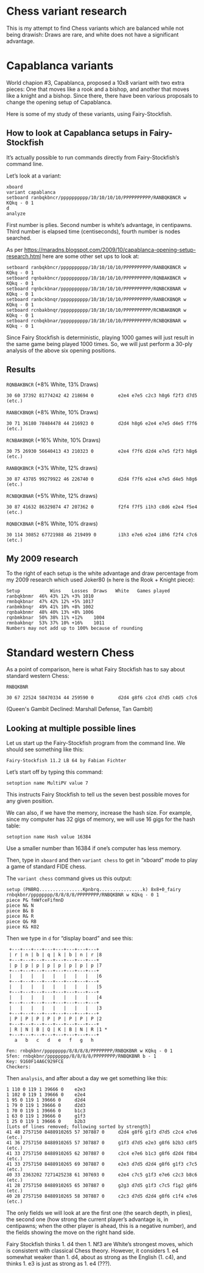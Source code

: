 # Chess variant research

This is my attempt to find Chess variants which are balanced while not
being drawish: Draws are rare, and white does not have a significant
advantage.

# Capablanca variants

World chapion #3, Capablanca, proposed a 10x8 variant with two extra
pieces: One that moves like a rook and a bishop, and another that moves
like a knight and a bishop.  Since there, there have been various
proposals to change the opening setup of Capablanca.

Here is some of my study of these variants, using Fairy-Stockfish.

## How to look at Capablanca setups in Fairy-Stockfish

It’s actually possible to run commands directly from Fairy-Stockfish’s
command line.

Let’s look at a variant:

```
xboard
variant capablanca
setboard ranbqkbncr/pppppppppp/10/10/10/10/PPPPPPPPPP/RANBQKBNCR w KQkq - 0 1
d
analyze
```

First number is plies.  Second number is white’s advantage, in centipawns.
Third number is elapsed time (centiseconds), fourth number is nodes searched.

As per 
https://maradns.blogspot.com/2009/10/capablanca-opening-setup-research.html
here are some other set ups to look at:

```
setboard ranbqkbncr/pppppppppp/10/10/10/10/PPPPPPPPPP/RANBQKBNCR w KQkq - 0 1
setboard rqnbakbncr/pppppppppp/10/10/10/10/PPPPPPPPPP/RQNBAKBNCR w KQkq - 0 1
setboard rqnbckbnar/pppppppppp/10/10/10/10/PPPPPPPPPP/RQNBCKBNAR w KQkq - 0 1
setboard ranbckbnqr/pppppppppp/10/10/10/10/PPPPPPPPPP/RANBCKBNQR w KQkq - 0 1
setboard rcnbakbnqr/pppppppppp/10/10/10/10/PPPPPPPPPP/RCNBAKBNQR w KQkq - 0 1
setboard rcnbqkbnar/pppppppppp/10/10/10/10/PPPPPPPPPP/RCNBQKBNAR w KQkq - 0 1
```

Since Fairy Stockfish is deterministic, playing 1000 games will just
result in the same game being played 1000 times.  So, we will just perform
a 30-ply analysis of the above six opening positions.

## Results 

`RQNBAKBNCR` (+8% White, 13% Draws)

```
30 60 37392 81774242 42 218694 0         e2e4 e7e5 c2c3 h8g6 f2f3 d7d5 (etc.)
```

`RANBCKBNQR` (+8% White, 10% Draws)

```
30 71 36180 78484478 44 216923 0         d2d4 h8g6 e2e4 e7e5 d4e5 f7f6 (etc.)
```

`RCNBAKBNQR` (+16% White, 10% Draws)

```
30 75 26930 56640413 43 210323 0         e2e4 f7f6 d2d4 e7e5 f2f3 h8g6 (etc.)
```

`RANBQKBNCR` (+3% White, 12% draws)

```
30 87 43785 99279922 46 226740 0         d2d4 f7f6 e2e4 e7e5 d4e5 h8g6 (etc.)
```

`RCNBQKBNAR` (+5% White, 12% draws)

```
30 87 41632 86329874 47 207362 0         f2f4 f7f5 i1h3 c8d6 e2e4 f5e4 (etc.)
```

`RQNBCKBNAR` (+8% White, 10% draws)

```
30 114 30852 67721988 46 219499 0        i1h3 e7e6 e2e4 i8h6 f2f4 c7c6 (etc.)
```

## My 2009 research

To the right of each setup is the white advantage and draw percentage
from my 2009 research which used Joker80 (`m` here is the Rook + Knight
piece):

```
Setup	        Wins	Losses	Draws	White	Games played
ranbqkbnmr	46%	43%	12%	+3%	1010
rmnbqkbnar	47%	42%	12%	+5%	1017
ranbmkbnqr	49%	41%	10%	+8%	1002
rqnbakbnmr	48%	40%	13%	+8%	1006
rqnbmkbnar	50%	38%	11%	+12%	1004
rmnbakbnqr	53%	37%	10%	+16%	1011
Numbers may not add up to 100% because of rounding
```

# Standard western Chess

As a point of comparison, here is what Fairy Stockfish has to say
about standard western Chess:

`RNBQKBNR`

```
30 67 22524 58470334 44 259590 0         d2d4 g8f6 c2c4 d7d5 c4d5 c7c6
```

(Queen's Gambit Declined: Marshall Defense, Tan Gambit)

## Looking at multiple possible lines

Let us start up the Fairy-Stockfish program from the command line.
We should see something like this:

```
Fairy-Stockfish 11.2 LB 64 by Fabian Fichter
```

Let’s start off by typing this command:

```
setoption name MultiPV value 7
```

This instructs Fairy Stockfish to tell us the seven best possible moves
for any given position.

We can also, if we have the memory, increase the hash size.  For example,
since my computer has 32 gigs of memory, we will use 16 gigs for the
hash table:

```
setoption name Hash value 16384
```

Use a smaller number than 16384 if one’s computer has less memory.

Then, type in `xboard` and then `variant chess` to get in “xboard” mode
to play a game of standard FIDE chess.

The `variant chess` command gives us this output:

```
setup (PNBRQ................Kpnbrq................k) 8x8+0_fairy 
rnbqkbnr/pppppppp/8/8/8/8/PPPPPPPP/RNBQKBNR w KQkq - 0 1
piece P& fmWfceFifmnD
piece N& N
piece B& B
piece R& R
piece Q& RB
piece K& KO2
```

Then we type in `d` for “display board” and see this:

```
 +---+---+---+---+---+---+---+---+
 | r | n | b | q | k | b | n | r |8  
 +---+---+---+---+---+---+---+---+
 | p | p | p | p | p | p | p | p |7
 +---+---+---+---+---+---+---+---+
 |   |   |   |   |   |   |   |   |6
 +---+---+---+---+---+---+---+---+
 |   |   |   |   |   |   |   |   |5
 +---+---+---+---+---+---+---+---+
 |   |   |   |   |   |   |   |   |4
 +---+---+---+---+---+---+---+---+
 |   |   |   |   |   |   |   |   |3
 +---+---+---+---+---+---+---+---+
 | P | P | P | P | P | P | P | P |2
 +---+---+---+---+---+---+---+---+
 | R | N | B | Q | K | B | N | R |1 *
 +---+---+---+---+---+---+---+---+
   a   b   c   d   e   f   g   h

Fen: rnbqkbnr/pppppppp/8/8/8/8/PPPPPPPP/RNBQKBNR w KQkq - 0 1
Sfen: rnbqkbnr/pppppppp/8/8/8/8/PPPPPPPP/RNBQKBNR b - 1
Key: 9160F14A6C929FCE
Checkers: 
```

Then `analysis`, and after about a day we get something like this:

```
1 110 0 119 1 39666 0	 e2e3
1 102 0 119 1 39666 0	 e2e4
1 95 0 119 1 39666 0	 d2d4
1 79 0 119 1 39666 0	 d2d3
1 70 0 119 1 39666 0	 b1c3
1 63 0 119 1 39666 0	 g1f3
1 25 0 119 1 39666 0	 b2b3
[Lots of lines removed; following sorted by strength]
41 48 2757150 8488910265 57 307887 0     d2d4 g8f6 g1f3 d7d5 c2c4 e7e6 (etc.)
41 36 2757150 8488910265 57 307887 0     g1f3 d7d5 e2e3 g8f6 b2b3 c8f5 (etc.)
41 33 2757150 8488910265 62 307887 0     c2c4 e7e6 b1c3 g8f6 d2d4 f8b4 (etc.)
41 33 2757150 8488910265 69 307887 0     e2e3 d7d5 d2d4 g8f6 g1f3 c7c5 (etc.)
40 33 2363202 7271425238 61 307693 0     e2e4 c7c5 g1f3 e7e6 c2c3 b8c6 (etc.)
41 28 2757150 8488910265 65 307887 0     g2g3 d7d5 g1f3 c7c5 f1g2 g8f6 (etc.)
40 28 2757150 8488910265 58 307887 0     c2c3 d7d5 d2d4 g8f6 c1f4 e7e6 (etc.)
```

The only fields we will look at are the first one (the search depth, in 
plies), the second one (how strong the current player’s advantage is, in 
centipawns; when the other player is ahead, this is a negative number),
and the fields showing the move on the right hand side.

Fairy Stockfish thinks 1. d4 then 1. Nf3 are White’s strongest moves,
which is consistent with classical Chess theory.  However, it considers 1.
e4 somewhat weaker than 1. d4, about as strong as the English (1. c4),
and thinks 1. e3 is just as strong as 1. e4 (???).  
